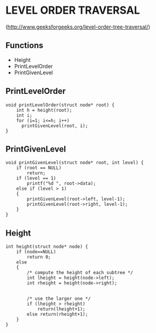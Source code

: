 # LEVEL ORDER TRAVERSAL
(http://www.geeksforgeeks.org/level-order-tree-traversal/)

## Functions
- Height
- PrintLevelOrder
- PrintGivenLevel

## PrintLevelOrder
```
void printLevelOrder(struct node* root) {
    int h = height(root);
    int i;
    for (i=1; i<=h; i++)
      printGivenLevel(root, i);
}
```

## PrintGivenLevel
```
void printGivenLevel(struct node* root, int level) {
    if (root == NULL)
        return;
    if (level == 1)
        printf("%d ", root->data);
    else if (level > 1)
    {
        printGivenLevel(root->left, level-1);
        printGivenLevel(root->right, level-1);
    }
}
```

## Height
```
int height(struct node* node) {
    if (node==NULL)
        return 0;
    else
    {
        /* compute the height of each subtree */
        int lheight = height(node->left);
        int rheight = height(node->right);


        /* use the larger one */
        if (lheight > rheight)
            return(lheight+1);
        else return(rheight+1);
    }
}
```
